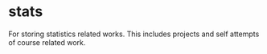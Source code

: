 # stats
For storing statistics related works.  This includes projects and self attempts of course related work.
